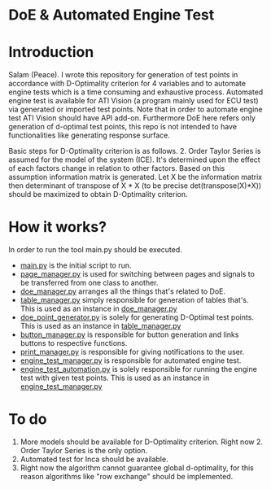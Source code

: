 # DoE & Automated Engine Test
# Introduction
Salam (Peace). I wrote this repository for generation of test points in accordance with D-Optimality criterion for 4 variables and to automate engine tests which is a time consuming and exhaustive process. Automated engine test is available for ATI Vision (a program mainly used for ECU test) via generated or imported test points. Note that in order to automate engine test ATI Vision should have API add-on. Furthermore DoE here refers only generation of d-optimal test points, this repo is not intended to have functionalities like generating response surface.

Basic steps for D-Optimality criterion is as follows. 2. Order Taylor Series is assumed for the model of the system (ICE). It's determined upon the effect of each factors change in relation to other factors. Based on this assumption information matrix is generated. Let X be the information matrix then determinant of transpose of X * X (to be precise det(transpose(X)*X)) should be maximized to obtain D-Optimality criterion.


# How it works?
In order to run the tool main.py should be executed. 
* [main.py](https://github.com/aytacbey/DoE-n-Automated-Engine-Test/blob/main/main.py) is the initial script to run. 
* [page_manager.py](https://github.com/aytacbey/DoE-n-Automated-Engine-Test/blob/main/page_manager.py) is used for switching between pages and signals to be transferred from one class to another.
* [doe_manager.py](https://github.com/aytacbey/DoE-n-Automated-Engine-Test/blob/main/doe_manager.py) arranges all the things that's related to DoE.
* [table_manager.py](https://github.com/aytacbey/DoE-n-Automated-Engine-Test/blob/main/table_manager.py) simply responsible for generation of tables that's. This is used as an instance in [doe_manager.py](https://github.com/aytacbey/DoE-n-Automated-Engine-Test/blob/main/doe_manager.py)
* [doe_point_generator.py](https://github.com/aytacbey/DoE-n-Automated-Engine-Test/blob/main/doe_point_generator.py) is solely for generating D-Optimal test points. This is used as an instance in [table_manager.py](https://github.com/aytacbey/DoE-n-Automated-Engine-Test/blob/main/table_manager.py)
* [button_manager.py](https://github.com/aytacbey/DoE-n-Automated-Engine-Test/blob/main/button_manager.py) is responsible for button generation  and links buttons to respective functions.
* [print_manager.py](https://github.com/aytacbey/DoE-n-Automated-Engine-Test/blob/main/print_manager.py) is responsible for giving notifications to the user.
* [engine_test_manager.py](https://github.com/aytacbey/DoE-n-Automated-Engine-Test/blob/main/engine_test_manager.py) is responsible for automated engine test. 
* [engine_test_automation.py](https://github.com/aytacbey/DoE-n-Automated-Engine-Test/blob/main/engine_test_automation.py) is solely responsible for running the engine test with given test points. This is used as an instance in [engine_test_manager.py](https://github.com/aytacbey/DoE-n-Automated-Engine-Test/blob/main/engine_test_manager.py)


# To do
1. More models should be available for D-Optimality criterion. Right now 2. Order Taylor Series is the only option.
2. Automated test for Inca should be available.
3. Right now the algorithm cannot guarantee global d-optimality, for this reason algorithms like "row exchange" should be implemented.




